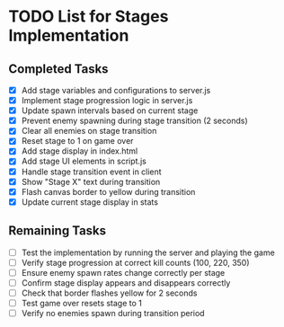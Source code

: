 # TODO List for Stages Implementation

## Completed Tasks
- [x] Add stage variables and configurations to server.js
- [x] Implement stage progression logic in server.js
- [x] Update spawn intervals based on current stage
- [x] Prevent enemy spawning during stage transition (2 seconds)
- [x] Clear all enemies on stage transition
- [x] Reset stage to 1 on game over
- [x] Add stage display in index.html
- [x] Add stage UI elements in script.js
- [x] Handle stage transition event in client
- [x] Show "Stage X" text during transition
- [x] Flash canvas border to yellow during transition
- [x] Update current stage display in stats

## Remaining Tasks
- [ ] Test the implementation by running the server and playing the game
- [ ] Verify stage progression at correct kill counts (100, 220, 350)
- [ ] Ensure enemy spawn rates change correctly per stage
- [ ] Confirm stage display appears and disappears correctly
- [ ] Check that border flashes yellow for 2 seconds
- [ ] Test game over resets stage to 1
- [ ] Verify no enemies spawn during transition period
